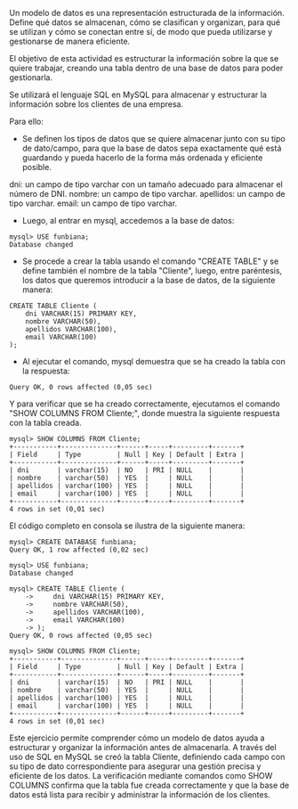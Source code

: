 Un modelo de datos es una representación estructurada de la información. Define qué datos se almacenan, cómo se clasifican y organizan, para qué se utilizan y cómo se conectan entre sí, de modo que pueda utilizarse y gestionarse de manera eficiente.

El objetivo de esta actividad es estructurar la información sobre la que se quiere trabajar, creando una tabla dentro de una base de datos para poder gestionarla.

Se utilizará el lenguaje SQL en MySQL para almacenar y estructurar la información sobre los clientes de una empresa. 

Para ello:

- Se definen los tipos de datos que se quiere almacenar junto con su tipo de dato/campo, para que la base de datos sepa exactamente qué está guardando y pueda hacerlo de la forma más ordenada y eficiente posible.

dni: un campo de tipo varchar con un tamaño adecuado para almacenar el número de DNI.
nombre: un campo de tipo varchar.
apellidos: un campo de tipo varchar.
email: un campo de tipo varchar.

- Luego, al entrar en mysql, accedemos a la base de datos:
```
mysql> USE funbiana;
Database changed
```

- Se procede a crear la tabla usando el comando "CREATE TABLE" y se define también el nombre de la tabla "Cliente", luego, entre paréntesis, los datos que queremos introducir a la base de datos, de la siguiente manera:
```
CREATE TABLE Cliente (
	dni VARCHAR(15) PRIMARY KEY,
	nombre VARCHAR(50),
	apellidos VARCHAR(100),
	email VARCHAR(100)
);
```
- Al ejecutar el comando, mysql demuestra que se ha creado la tabla con la respuesta: 
```
Query OK, 0 rows affected (0,05 sec)
```

Y para verificar que se ha creado correctamente, ejecutamos el comando "SHOW COLUMNS FROM Cliente;", donde muestra la siguiente respuesta con la tabla creada.
```
mysql> SHOW COLUMNS FROM Cliente;
+-----------+--------------+------+-----+---------+-------+
| Field     | Type         | Null | Key | Default | Extra |
+-----------+--------------+------+-----+---------+-------+
| dni       | varchar(15)  | NO   | PRI | NULL    |       |
| nombre    | varchar(50)  | YES  |     | NULL    |       |
| apellidos | varchar(100) | YES  |     | NULL    |       |
| email     | varchar(100) | YES  |     | NULL    |       |
+-----------+--------------+------+-----+---------+-------+
4 rows in set (0,01 sec)
```


El código completo en consola se ilustra de la siguiente manera:
```
mysql> CREATE DATABASE funbiana;
Query OK, 1 row affected (0,02 sec)

mysql> USE funbiana;
Database changed

mysql> CREATE TABLE Cliente (
    ->     dni VARCHAR(15) PRIMARY KEY,
    ->     nombre VARCHAR(50),
    ->     apellidos VARCHAR(100),
    ->     email VARCHAR(100)
    -> );
Query OK, 0 rows affected (0,05 sec)

mysql> SHOW COLUMNS FROM Cliente;
+-----------+--------------+------+-----+---------+-------+
| Field     | Type         | Null | Key | Default | Extra |
+-----------+--------------+------+-----+---------+-------+
| dni       | varchar(15)  | NO   | PRI | NULL    |       |
| nombre    | varchar(50)  | YES  |     | NULL    |       |
| apellidos | varchar(100) | YES  |     | NULL    |       |
| email     | varchar(100) | YES  |     | NULL    |       |
+-----------+--------------+------+-----+---------+-------+
4 rows in set (0,01 sec)

```

Este ejercicio permite comprender cómo un modelo de datos ayuda a estructurar y organizar la información antes de almacenarla. A través del uso de SQL en MySQL se creó la tabla Cliente, definiendo cada campo con su tipo de dato correspondiente para asegurar una gestión precisa y eficiente de los datos. La verificación mediante comandos como SHOW COLUMNS confirma que la tabla fue creada correctamente y que la base de datos está lista para recibir y administrar la información de los clientes.








